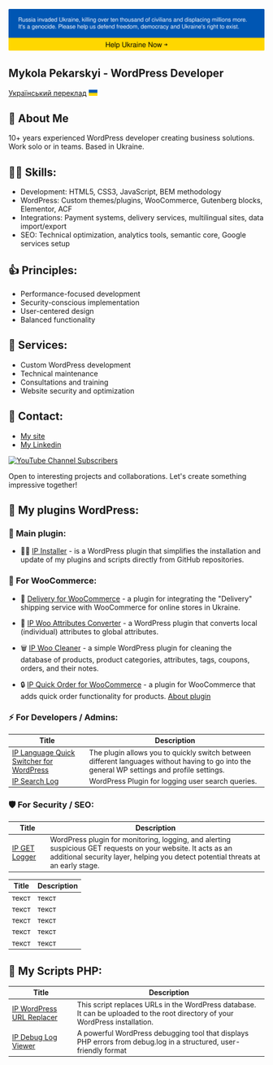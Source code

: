 [![Stand With Ukraine](https://raw.githubusercontent.com/vshymanskyy/StandWithUkraine/main/banner2-direct.svg)](https://stand-with-ukraine.pp.ua)

## Mykola Pekarskyi - WordPress Developer

[Український переклад](https://github.com/pekarskyi/pekarskyi/blob/master/README_UA.md) <img src="https://github.com/pekarskyi/assets/raw/master/flags/ua.svg" width="17">

## :wave: About Me
10+ years experienced WordPress developer creating business solutions. Work solo or in teams. Based in Ukraine.

## :man_technologist: Skills:

- Development: HTML5, CSS3, JavaScript, BEM methodology
- WordPress: Custom themes/plugins, WooCommerce, Gutenberg blocks, Elementor, ACF
- Integrations: Payment systems, delivery services, multilingual sites, data import/export
- SEO: Technical optimization, analytics tools, semantic core, Google services setup

## :thumbsup: Principles:

- Performance-focused development
- Security-conscious implementation
- User-centered design
- Balanced functionality

## :briefcase: Services:

- Custom WordPress development
- Technical maintenance
- Consultations and training
- Website security and optimization

##  :link: Contact:
- [My site](https://inwebpress.com/contacts/)
- [My Linkedin](https://www.linkedin.com/in/mykola-pekarskyi/)

[![YouTube Channel Subscribers](https://img.shields.io/youtube/channel/subscribers/UC9ZEeT6WrGupgza9KXpazyA)](https://www.youtube.com/@inwebpress/videos)

Open to interesting projects and collaborations. Let's create something impressive together!

## :file_folder: My plugins WordPress:

 ### :gem: Main plugin:

- :raising_hand_man: [IP Installer](https://github.com/pekarskyi/ip-installer) - is a WordPress plugin that simplifies the installation and update of my plugins and scripts directly from GitHub repositories.

### :shopping_cart: For WooCommerce:

- :truck: [Delivery for WooCommerce](https://github.com/pekarskyi/ip-delivery-shipping) - a plugin for integrating the "Delivery" shipping service with WooCommerce for online stores in Ukraine.

- :toolbox: [IP Woo Attributes Converter](https://github.com/pekarskyi/ip-woo-attribute-converter) - a WordPress plugin that converts local (individual) attributes to global attributes.

- :wastebasket: [IP Woo Cleaner](https://github.com/pekarskyi/ip-woo-cleaner) - a simple WordPress plugin for cleaning the database of products, product categories, attributes, tags, coupons, orders, and their notes.

- :lock: [IP Quick Order for WooCommerce](https://github.com/pekarskyi/ip-quick-order) - a plugin for WooCommerce that adds quick order functionality for products. [About plugin](https://inwebpress.com/ip-quick-order/)

### :zap: For Developers / Admins:

| Title |  Description |
|----------------|----------------|
| [IP Language Quick Switcher for WordPress](https://github.com/pekarskyi/ip-language-quick-switcher-for-wp) | The plugin allows you to quickly switch between different languages without having to go into the general WP settings and profile settings. |
| [IP Search Log](https://github.com/pekarskyi/ip-search-log) | WordPress Plugin for logging user search queries. |

### :shield: For Security / SEO:

| Title |  Description |
|----------------|----------------|
| [IP GET Logger](https://github.com/pekarskyi/ip-get-logger) | WordPress plugin for monitoring, logging, and alerting suspicious GET requests on your website. It acts as an additional security layer, helping you detect potential threats at an early stage. |

| Title |  Description |
|----------------|----------------|
| текст | текст |
| текст | текст |
| текст | текст |
| текст | текст |
| текст | текст |

## :file_folder: My Scripts PHP:

| Title | Description |
|----------------|---------|
|[IP WordPress URL Replacer](https://github.com/pekarskyi/ip-wordpress-url-replacer)|This script replaces URLs in the WordPress database. It can be uploaded to the root directory of your WordPress installation.|
|[IP Debug Log Viewer](https://github.com/pekarskyi/ip-debug-log-viewer) | A powerful WordPress debugging tool that displays PHP errors from debug.log in a structured, user-friendly format |